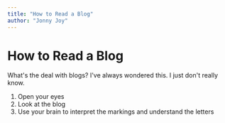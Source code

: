 ```yaml
---
title: "How to Read a Blog"
author: "Jonny Joy"
---
```


# How to Read a Blog

What's the deal with blogs? I've always wondered this. I just don't really know.

1. Open your eyes
2. Look at the blog
3. Use your brain to interpret the markings and understand the letters
